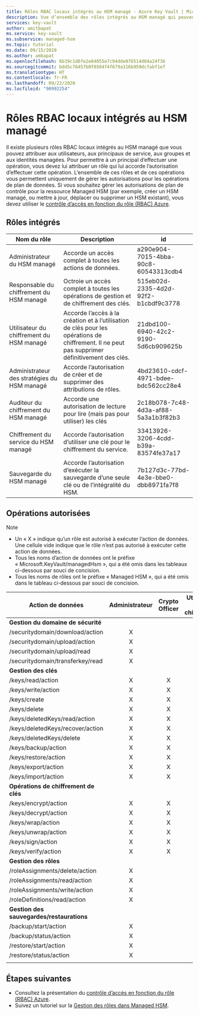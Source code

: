 ```yaml
---
title: Rôles RBAC locaux intégrés au HSM managé - Azure Key Vault | Microsoft Docs
description: Vue d’ensemble des rôles intégrés au HSM managé qui peuvent être attribués à des utilisateurs, des principaux de service, des groupes ou des identités managées.
services: key-vault
author: amitbapat
ms.service: key-vault
ms.subservice: managed-hsm
ms.topic: tutorial
ms.date: 09/15/2020
ms.author: ambapat
ms.openlocfilehash: 6b39c1d6fe2e84055e7c94dde076514d04a24f36
ms.sourcegitcommit: bdd5c76457b0f0504f4f679a316b959dcfabf1ef
ms.translationtype: HT
ms.contentlocale: fr-FR
ms.lasthandoff: 09/22/2020
ms.locfileid: "90992254"
---
```

# <a name="managed-hsm-local-rbac-built-in-roles"></a>Rôles RBAC locaux intégrés au HSM managé

Il existe plusieurs rôles RBAC locaux intégrés au HSM managé que vous pouvez attribuer aux utilisateurs, aux principaux de service, aux groupes et aux identités managées. Pour permettre à un principal d’effectuer une opération, vous devez lui attribuer un rôle qui lui accorde l’autorisation d’effectuer cette opération. L’ensemble de ces rôles et de ces opérations vous permettent uniquement de gérer les autorisations pour les opérations de plan de données. Si vous souhaitez gérer les autorisations de plan de contrôle pour la ressource Managed HSM (par exemple, créer un HSM managé, ou mettre à jour, déplacer ou supprimer un HSM existant), vous devez utiliser le [contrôle d’accès en fonction du rôle (RBAC) Azure](../../role-based-access-control/overview.md).

## <a name="built-in-roles"></a>Rôles intégrés

|Nom du rôle|Description|id|
|---|---|---|
|Administrateur du HSM managé| Accorde un accès complet à toutes les actions de données.|a290e904-7015-4bba-90c8-60543313cdb4|
|Responsable du chiffrement du HSM managé| Octroie un accès complet à toutes les opérations de gestion et de chiffrement des clés.|515eb02d-2335-4d2d-92f2-b1cbdf9c3778|
|Utilisateur du chiffrement du HSM managé|Accorde l’accès à la création et à l’utilisation de clés pour les opérations de chiffrement. Il ne peut pas supprimer définitivement des clés.|21dbd100-6940-42c2-9190-5d6cb909625b|
|Administrateur des stratégies du HSM managé| Accorde l’autorisation de créer et de supprimer des attributions de rôles.|4bd23610-cdcf-4971-bdee-bdc562cc28e4|
|Auditeur du chiffrement du HSM managé|Accorde une autorisation de lecture pour lire (mais pas pour utiliser) les clés|2c18b078-7c48-4d3a-af88-5a3a1b3f82b3|
|Chiffrement du service du HSM managé| Accorde l’autorisation d’utiliser une clé pour le chiffrement du service. |33413926-3206-4cdd-b39a-83574fe37a17|
|Sauvegarde du HSM managé| Accorde l’autorisation d’exécuter la sauvegarde d’une seule clé ou de l’intégralité du HSM. |7b127d3c-77bd-4e3e-bbe0-dbb8971fa7f8|

## <a name="permitted-operations"></a>Opérations autorisées
> [!NOTE]  
> - Un « X » indique qu’un rôle est autorisé à exécuter l’action de données. Une cellule vide indique que le rôle n’est pas autorisé à exécuter cette action de données.
> - Tous les noms d’action de données ont le préfixe « Microsoft.KeyVault/managedHsm », qui a été omis dans les tableaux ci-dessous par souci de concision.
> - Tous les noms de rôles ont le préfixe « Managed HSM », qui a été omis dans le tableau ci-dessous par souci de concision.

|Action de données | Administrateur | Crypto Officer | Utilisateur du chiffrement | Administrateur de la stratégie | Chiffrement du service | Backup | Auditeur du chiffrement|
|---|---|---|---|---|---|---|---|
|**Gestion du domaine de sécurité**|
/securitydomain/download/action|<center>X</center>||||||
/securitydomain/upload/action|<center>X</center>||||||
/securitydomain/upload/read|<center>X</center>||||||
/securitydomain/transferkey/read|<center>X</center>||||||
|**Gestion des clés**|
|/keys/read/action|<center>X</center>|<center>X</center>|<center>X</center>||<center>X</center>||<center>X</center>|
|/keys/write/action|<center>X</center>|<center>X</center>|<center>X</center>||||
|/keys/create|<center>X</center>|<center>X</center>|<center>X</center>||||
|/keys/delete|<center>X</center>|<center>X</center>|||||
|/keys/deletedKeys/read/action|<center>X</center>|<center>X</center>|||||
|/keys/deletedKeys/recover/action|<center>X</center>|<center>X</center>|||||
|/keys/deletedKeys/delete|<center>X</center>|<center>X</center>|||||<center>X</center>|
|/keys/backup/action|<center>X</center>|<center>X</center>|<center>X</center>|||<center>X</center>|
|/keys/restore/action|<center>X</center>|<center>X</center>|||||
|/keys/export/action|<center>X</center>|<center>X</center>|||||
|/keys/import/action|<center>X</center>|<center>X</center>|||||
|**Opérations de chiffrement de clés**|
|/keys/encrypt/action|<center>X</center>|<center>X</center>|<center>X</center>||||
|/keys/decrypt/action|<center>X</center>|<center>X</center>|<center>X</center>||||
|/keys/wrap/action|<center>X</center>|<center>X</center>|<center>X</center>||<center>X</center>||
|/keys/unwrap/action|<center>X</center>|<center>X</center>|<center>X</center>||<center>X</center>||
|/keys/sign/action|<center>X</center>|<center>X</center>|<center>X</center>||||
|/keys/verify/action|<center>X</center>|<center>X</center>|<center>X</center>||||
|**Gestion des rôles**|
|/roleAssignments/delete/action|<center>X</center>|||<center>X</center>|||
|/roleAssignments/read/action|<center>X</center>|||<center>X</center>|||
|/roleAssignments/write/action|<center>X</center>|||<center>X</center>|||
|/roleDefinitions/read/action|<center>X</center>|||<center>X</center>|||
|**Gestion des sauvegardes/restaurations**|
|/backup/start/action|<center>X</center>|||||<center>X</center>|
|/backup/status/action|<center>X</center>|||||<center>X</center>|
|/restore/start/action|<center>X</center>||||||
|/restore/status/action|<center>X</center>||||||
||||||||

## <a name="next-steps"></a>Étapes suivantes

- Consultez la présentation du [contrôle d’accès en fonction du rôle (RBAC) Azure](../../role-based-access-control/overview.md).
- Suivez un tutoriel sur la [Gestion des rôles dans Managed HSM](role-management.md).
